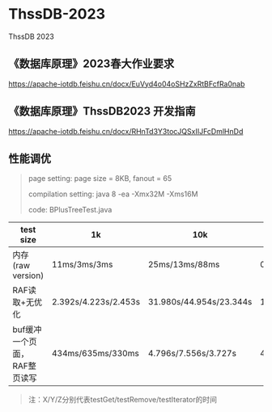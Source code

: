 # ThssDB-2023
ThssDB 2023

## 《数据库原理》2023春大作业要求
https://apache-iotdb.feishu.cn/docx/EuVyd4o04oSHzZxRtBFcfRa0nab

## 《数据库原理》ThssDB2023 开发指南
https://apache-iotdb.feishu.cn/docx/RHnTd3Y3tocJQSxIIJFcDmlHnDd



## 性能调优

> page setting: page size = 8KB, fanout = 65
>
> compilation setting: java 8 -ea -Xmx32M -Xms16M
>
> code: BPlusTreeTest.java

| test size                    | 1k                   | 10k                     | 100k                 |
| ---------------------------- | -------------------- | ----------------------- | -------------------- |
| 内存 (raw version)           | 11ms/3ms/3ms         | 25ms/13ms/88ms          | 0.251s/0.224s/7.454s |
| RAF读取+无优化               | 2.392s/4.223s/2.453s | 31.980s/44.954s/23.344s | 10min34s/-/-         |
| buf缓冲一个页面，RAF整页读写 | 434ms/635ms/330ms    | 4.796s/7.556s/3.727s    | 45.927s/76s/45.901s  |

> 注：X/Y/Z分别代表testGet/testRemove/testIterator的时间

